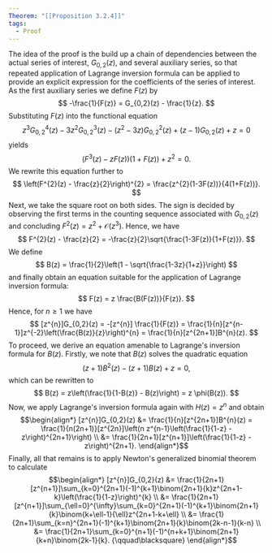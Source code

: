 ```yaml
---
Theorem: "[[Proposition 3.2.4]]"
tags:
  - Proof
---
```


The idea of the proof is the build up a chain of dependencies between the actual series of interest, $G_{0,2}(z)$, and several auxiliary series, so that repeated application of Lagrange inversion formula can be applied to provide an explicit expression for the coefficients of the series of interest.
As the first auxiliary series we define $F(z)$ by
$$
-\frac{1}{F(z)} = G_{0,2}(z) - \frac{1}{z}.
$$
Substituting $F(z)$ into the functional equation
$$
z^{3}G_{0,2}^{4}(z) - 3z^{2}G_{0,2}^{3}(z) -(z^{2}-3z)G_{0,2}^{2}(z) + (z-1)G_{0,2}(z) + z = 0
$$
yields
$$
(F^{3}(z) - zF(z))(1+F(z)) + z^{2} = 0.
$$
We rewrite this equation further to
$$
\left(F^{2}(z) - \frac{z}{2}\right)^{2} = 
\frac{z^{2}(1-3F(z))}{4(1+F(z))}. 
$$
Next, we take the square root on both sides. The sign is decided by observing the first terms in the counting sequence associated with $G_{0,2}(z)$ and concluding $F^{2}(z) = z^{2} + \mathcal{O}(z^{3})$. Hence, we have
$$
F^{2}(z) - \frac{z}{2} = -\frac{z}{2}\sqrt{\frac{1-3F(z)}{1+F(z)}}.
$$
We define
$$
B(z) = \frac{1}{2}\left(1 - \sqrt{\frac{1-3z}{1+z}}\right)
$$
and finally obtain an equation suitable for the application of Lagrange inversion formula:
$$
F(z) = z \frac{B(F(z))}{F(z)}.
$$
Hence, for $n \geq 1$ we have
$$
[z^{n}]G_{0,2}(z) = -[z^{n}] \frac{1}{F(z)} = 
\frac{1}{n}[z^{n-1}]z^{-2}\left(\frac{B(z)}{z}\right)^{n} = 
\frac{1}{n}[z^{2n+1}]B^{n}(z).
$$
To proceed, we derive an equation amenable to Lagrange's inversion formula for $B(z)$. Firstly, we note that $B(z)$ solves the quadratic equation
$$
(z+1)B^{2}(z) - (z+1)B(z) + z = 0,
$$
which can be rewritten to
$$
B(z) = z\left(\frac{1}{1-B(z)} - B(z)\right) = z \phi(B(z)).
$$
Now, we apply Lagrange's inversion formula again with $H(z) = z^{n}$ and obtain
$$\begin{align*}
[z^{n}]G_{0,2}(z) &= \frac{1}{n}[z^{2n+1}]B^{n}(z)
= \frac{1}{n(2n+1)}[z^{2n}]\left(n z^{n-1}\left(\frac{1}{1-z} - z\right)^{2n+1}\right) \\
&= \frac{1}{2n+1}[z^{n+1}]\left(\frac{1}{1-z} - z\right)^{2n+1}.
\end{align*}$$
Finally, all that remains is to apply Newton's generalized binomial theorem to calculate
$$\begin{align*}
[z^{n}]G_{0,2}(z) &= \frac{1}{2n+1}[z^{n+1}]\sum_{k=0}^{2n+1}(-1)^{k+1}\binom{2n+1}{k}z^{2n+1-k}\left(\frac{1}{1-z}\right)^{k} \\
&= \frac{1}{2n+1}[z^{n+1}]\sum_{\ell=0}^{\infty}\sum_{k=0}^{2n+1}(-1)^{k+1}\binom{2n+1}{k}\binom{k+\ell-1}{\ell}z^{2n+1-k+\ell} \\
&= \frac{1}{2n+1}\sum_{k=n}^{2n+1}(-1)^{k+1}\binom{2n+1}{k}\binom{2k-n-1}{k-n} \\
&= \frac{1}{2n+1}\sum_{k=0}^{n+1}(-1)^{n+k+1}\binom{2n+1}{k+n}\binom{2k-1}{k}. {\qquad\blacksquare}
\end{align*}$$
